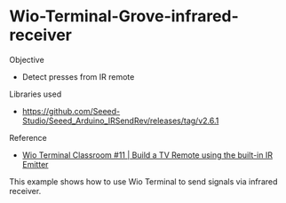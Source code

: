 # Wio-Terminal-Grove-infrared-receiver

Objective
- Detect presses from IR remote

Libraries used
- https://github.com/Seeed-Studio/Seeed_Arduino_IRSendRev/releases/tag/v2.6.1

Reference
- [Wio Terminal Classroom #11 | Build a TV Remote using the built-in IR Emitter](https://www.youtube.com/watch?v=C9AlljLst2o&t=1s)

This example shows how to use Wio Terminal to send signals via infrared receiver.
